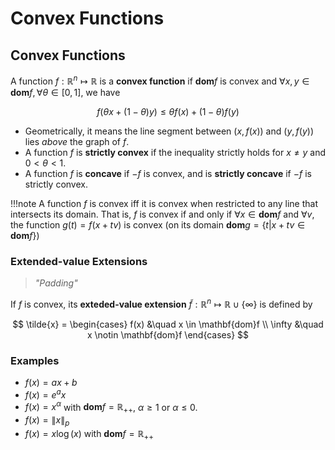 # Convex Functions

## Convex Functions

A function $f: \mathbb{R}^n \mapsto \mathbb{R}$ is a **convex function** if $\mathbf{dom}f$ is convex and $\forall x, y \in \mathbf{dom} f, \forall \theta \in [0, 1]$, we have

$$ f( \theta x + (1-\theta)y ) \le \theta f(x) + (1-\theta) f(y) $$

- Geometrically, it means the line segment between $(x, f(x))$ and $(y, f(y))$ lies *above* the graph of $f$.
- A function $f$ is **strictly convex** if the inequality strictly holds for $x \neq y$ and $0 < \theta < 1$.
- A function $f$ is **concave** if $-f$ is convex, and is **strictly concave** if $-f$ is strictly convex.

!!!note A function $f$ is convex iff it is convex when restricted to any line that intersects its domain.
    That is, $f$ is convex if and only if $\forall x \in \mathbf{dom}f$ and $\forall v$, the function $g(t) = f(x + tv)$ is convex (on its domain $\mathbf{dom}g = \{ t | x + tv \in \mathbf{dom}f \}$)

### Extended-value Extensions

> *"Padding"*

If $f$ is convex, its **exteded-value extension** $\tilde{f}: \mathbb{R}^n \mapsto \mathbb{R} \cup \{ \infty \}$ is defined by

$$ \tilde{x} = \begin{cases}
    f(x) &\quad x \in \mathbf{dom}f \\
    \infty &\quad x \notin \mathbf{dom}f
\end{cases} $$

### Examples

- $f(x) = ax + b$
- $f(x) = e^ax$
- $f(x) = x^\alpha$ with $\mathbf{dom} f = \mathbb{R}_{++}$, $\alpha \ge 1$ or $\alpha \le 0$.
- $f(x) = \|x\|_p$
- $f(x) = x\log(x)$ with $\mathbf{dom} f = \mathbb{R}_{++}$

